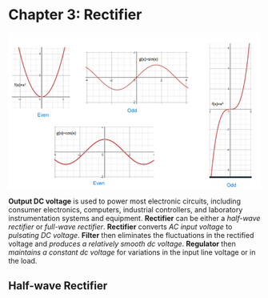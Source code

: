 # Chapter 3: Rectifier

<div align="center">
  <img src="https://github.com/JoshuaOhYQ/BEEE/blob/3c26dc604f5f2f2f0e529b2a353afb4504c6f1d4/docs/ENG2053%20Engineering%20Math%203/Even.png?raw=true" alt="Even&Odd">
</div>

**Output DC voltage** is used to power most electronic circuits, including consumer electronics, computers, industrial controllers, and laboratory instrumentation systems and equipment. **Rectifier** can be either a *half-wave rectifier* or *full-wave rectifier*. **Rectifier** converts *AC input voltage* to *pulsating DC voltage*. **Filter** then eliminates the fluctuations in the rectified voltage and *produces a relatively smooth dc voltage*. **Regulator** then *maintains a constant dc voltage* for variations in the input line voltage or in the load. 




## Half-wave Rectifier